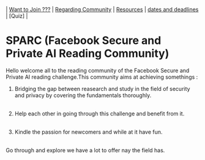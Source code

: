 | [Want to Join ???](https://docs.google.com/forms/d/e/1FAIpQLSeiI8RIMYWBAaZolKJciwv3tHDE4n0PElLYxhDBo2TBdvlgZg/viewform?usp=sf_link) | [Regarding Community](https://github.com/AceEviliano/Reading-Facebook-Secure-and-Private-AI-Scholarship/blob/master/regarding%20community.md)  |  [Resources](https://github.com/AceEviliano/Reading-Facebook-Secure-and-Private-AI-Scholarship/blob/master/Reading%20Resources.ipynb)  |  [dates and deadlines]()  | [Quiz] |


# SPARC (Facebook Secure and Private AI Reading Community)

Hello welcome all to the reading community of the Facebook Secure and Private AI reading challenge.This community aims at achieving somethings :

1. Bridging the gap between reasearch and study in the field of security and privacy by covering the fundamentals thoroughly.<br><br>

2. Help each other in going through this challenge and benefit from it.<br><br>

3. Kindle the passion for newcomers and while at it have fun.<br><br>

Go through and explore we have a lot to offer nay the field has.
